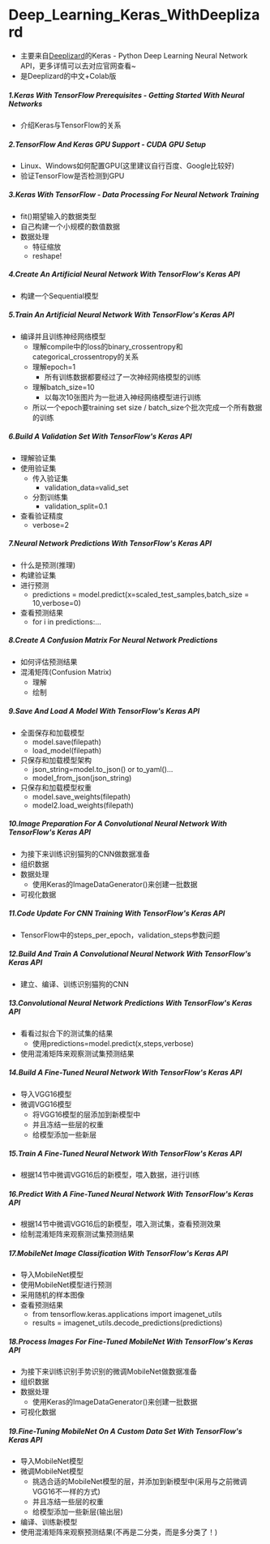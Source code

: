 # Deep_Learning_Keras_WithDeeplizard
* 主要来自[Deeplizard](https://deeplizard.com/learn/playlist/PLZbbT5o_s2xrwRnXk_yCPtnqqo4_u2YGL)的Keras - Python Deep Learning Neural Network API，更多详情可以去对应官网查看~
* 是Deeplizard的中文+Colab版

##### 1.Keras With TensorFlow Prerequisites - Getting Started With Neural Networks
* 介绍Keras与TensorFlow的关系
##### 2.TensorFlow And Keras GPU Support - CUDA GPU Setup
* Linux、Windows如何配置GPU(这里建议自行百度、Google比较好)
* 验证TensorFlow是否检测到GPU
##### 3.Keras With TensorFlow - Data Processing For Neural Network Training
* fit()期望输入的数据类型
* 自己构建一个小规模的数值数据
* 数据处理
  * 特征缩放
  * reshape!
##### 4.Create An Artificial Neural Network With TensorFlow's Keras API
* 构建一个Sequential模型
##### 5.Train An Artificial Neural Network With TensorFlow's Keras API
* 编译并且训练神经网络模型
  * 理解compile中的loss的binary_crossentropy和categorical_crossentropy的关系
  * 理解epoch=1
    * 所有训练数据都要经过了一次神经网络模型的训练
  * 理解batch_size=10
    * 以每次10张图片为一批进入神经网络模型进行训练
  * 所以一个epoch要training set size / batch_size个批次完成一个所有数据的训练
##### 6.Build A Validation Set With TensorFlow's Keras API
* 理解验证集
* 使用验证集
  * 传入验证集
    * validation_data=valid_set
  * 分割训练集
    * validation_split=0.1
* 查看验证精度
  * verbose=2
##### 7.Neural Network Predictions With TensorFlow's Keras API
* 什么是预测(推理)
* 构建验证集
* 进行预测
  * predictions = model.predict(x=scaled_test_samples,batch_size = 10,verbose=0)
* 查看预测结果
  * for i in predictions:...
##### 8.Create A Confusion Matrix For Neural Network Predictions
* 如何评估预测结果
* 混淆矩阵(Confusion Matrix)
  * 理解
  * 绘制
##### 9.Save And Load A Model With TensorFlow's Keras API
* 全面保存和加载模型
  * model.save(filepath)
  * load_model(filepath)
* 只保存和加载模型架构
  * json_string=model.to_json() or to_yaml()...
  * model_from_json(json_string)
* 只保存和加载模型权重
  * model.save_weights(filepath)
  * model2.load_weights(filepath)
##### 10.Image Preparation For A Convolutional Neural Network With TensorFlow's Keras API
* 为接下来训练识别猫狗的CNN做数据准备
* 组织数据
* 数据处理
  * 使用Keras的ImageDataGenerator()来创建一批数据
* 可视化数据
##### 11.Code Update For CNN Training With TensorFlow's Keras API
* TensorFlow中的steps_per_epoch，validation_steps参数问题
##### 12.Build And Train A Convolutional Neural Network With TensorFlow's Keras API
* 建立、编译、训练识别猫狗的CNN
##### 13.Convolutional Neural Network Predictions With TensorFlow's Keras API
* 看看过拟合下的测试集的结果
  * 使用predictions=model.predict(x,steps,verbose)
* 使用混淆矩阵来观察测试集预测结果
##### 14.Build A Fine-Tuned Neural Network With TensorFlow's Keras API
* 导入VGG16模型
* 微调VGG16模型
  * 将VGG16模型的层添加到新模型中
  * 并且冻结一些层的权重
  * 给模型添加一些新层
##### 15.Train A Fine-Tuned Neural Network With TensorFlow's Keras API
* 根据14节中微调VGG16后的新模型，喂入数据，进行训练
##### 16.Predict With A Fine-Tuned Neural Network With TensorFlow's Keras API
* 根据14节中微调VGG16后的新模型，喂入测试集，查看预测效果
* 绘制混淆矩阵来观察测试集预测结果
##### 17.MobileNet Image Classification With TensorFlow's Keras API
* 导入MobileNet模型
* 使用MobileNet模型进行预测
 * 采用随机的样本图像
 * 查看预测结果
   * from tensorflow.keras.applications import imagenet_utils
   * results = imagenet_utils.decode_predictions(predictions)
##### 18.Process Images For Fine-Tuned MobileNet With TensorFlow's Keras API
* 为接下来训练识别手势识别的微调MobileNet做数据准备
* 组织数据
* 数据处理
  * 使用Keras的ImageDataGenerator()来创建一批数据
* 可视化数据
##### 19.Fine-Tuning MobileNet On A Custom Data Set With TensorFlow's Keras API
* 导入MobileNet模型
* 微调MobileNet模型
  * 挑选合适的MobileNet模型的层，并添加到新模型中(采用与之前微调VGG16不一样的方式)
  * 并且冻结一些层的权重
  * 给模型添加一些新层(输出层)
* 编译、训练新模型
* 使用混淆矩阵来观察预测结果(不再是二分类，而是多分类了！)
